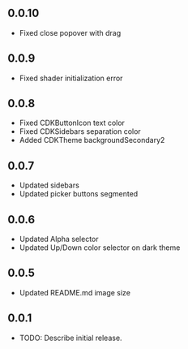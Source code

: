 ## 0.0.10

 * Fixed close popover with drag

## 0.0.9

 * Fixed shader initialization error

## 0.0.8

 * Fixed CDKButtonIcon text color
 * Fixed CDKSidebars separation color
 * Added CDKTheme backgroundSecondary2

## 0.0.7

 * Updated sidebars
 * Updated picker buttons segmented

## 0.0.6

* Updated Alpha selector
* Updated Up/Down color selector on dark theme

## 0.0.5

* Updated README.md image size

## 0.0.1

* TODO: Describe initial release.
